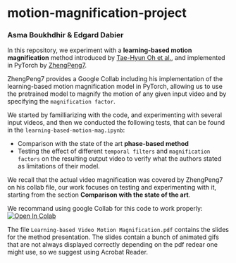 # motion-magnification-project
### Asma Boukhdhir & Edgard Dabier

In this repository, we experiment with a **learning-based motion magnification** method introduced by [Tae-Hyun Oh et al.](https://people.csail.mit.edu/tiam/deepmag/), and implemented in PyTorch by [ZhengPeng7](https://github.com/ZhengPeng7/motion_magnification_learning-based).

ZhengPeng7 provides a Google Collab including his implementation of the learning-based motion magnification model in PyTorch, allowing us to use the pretrained model to magnify the motion of any given input video and by specifying the `magnification factor`.

We started by familliarizing with the code, and experimenting with several input videos, and then we conducted the following tests, that can be found in the `learning-based-motion-mag.ipynb`:

- Comparison with the state of the art **phase-based method**
- Testing the effect of different `temporal filters` and `magnification factors` on the resulting output video to verify what the authors stated as limitations of their model.

We recall that the actual video magnification was covered by ZhengPeng7 on his collab file, our work focuses on testing and experimenting with it, starting from the section **Comparison with the state of the art**.

We recommand using google Collab for this code to work properly: [![Open In Colab](https://colab.research.google.com/assets/colab-badge.svg)]([https://colab.research.google.com/drive/1inOucehJXUAVBlRhZvo650SoOPLKQFNv#scrollTo=BjgKRohk7Q5M](https://colab.research.google.com/drive/1dATor77-4c_L4jbWcFrPxMF64WdHG_Xh#scrollTo=FUX3pb77Axr0))

The file `Learning-based Video Motion Magnification.pdf` contains the slides for the method presentation. The slides contain a bunch of animated gifs that are not always displayed correctly depending on the pdf redear one might use, so we suggest using Acrobat Reader.
